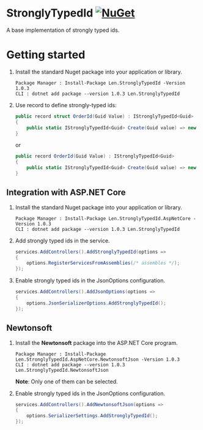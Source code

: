 # StronglyTypedId [![NuGet][badge-nuget]][nuget-package]
A base implementation of strongly typed ids.
# Getting started
1. Install the standard Nuget package into your application or library.

    ```
    Package Manager : Install-Package Len.StronglyTypedId -Version 1.0.3
    CLI : dotnet add package --version 1.0.3 Len.StronglyTypedId
    ```
2. Use record to define strongly-typed ids:
    ```C#
    public record struct OrderId(Guid Value) : IStronglyTypedId<Guid>
    {
        public static IStronglyTypedId<Guid> Create(Guid value) => new OrderId(value);
    }
    ```
    or
    ```C#
    public record OrderId(Guid Value) : IStronglyTypedId<Guid>
    {
        public static IStronglyTypedId<Guid> Create(Guid value) => new OrderId(value);
    }
    ```
## Integration with ASP.NET Core
1. Install the standard Nuget package into your application or library.

    ```
    Package Manager : Install-Package Len.StronglyTypedId.AspNetCore -Version 1.0.3
    CLI : dotnet add package --version 1.0.3 Len.StronglyTypedId
    ```
2.  Add strongly typed ids in the service.

    ``` C#
    services.AddControllers().AddStronglyTypedId(options =>
    {
        options.RegisterServicesFromAssemblies(/* assembles */);
    });
    ```
3. Enable strongly typed ids in the JsonOptions configuration.
    ```C#
    services.AddControllers().AddJsonOptions(options =>
    {
        options.JsonSerializerOptions.AddStronglyTypedId();
    });

## Newtonsoft

1. Install the **Newtonsoft** package into the ASP.NET Core program.

    ```
    Package Manager : Install-Package Len.StronglyTypedId.AspNetCore.NewtonsoftJson -Version 1.0.3
    CLI : dotnet add package --version 1.0.3 Len.StronglyTypedId.NewtonsoftJson

    ```
    **Note**: Only one of them can be selected.

2.  Enable strongly typed ids in the JsonOptions configuration.

    ```C#
    services.AddControllers().AddNewtonsoftJson(options =>
    {
        options.SerializerSettings.AddStronglyTypedId();
    });
    ```
[nuget-package]: https://www.nuget.org/packages/Len.StronglyTypedId/
[badge-nuget]: https://img.shields.io/nuget/v/Len.StronglyTypedId.svg